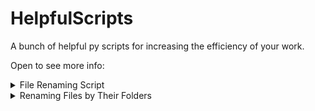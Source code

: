 # HelpfulScripts
A bunch of helpful py scripts for increasing the efficiency of your work.

Open to see more info:
<details>
<summary>File Renaming Script</summary>

## File Renaming Script *namefiles.py*

### Overview
This script renames all files in a specified directory by giving them a consistent base name followed by a sequential number. The filenames are formatted with a name and the increasing number (e.g., Ahtisaari1.jpg, Ahtisaari2.png). It also preserves the original file extensions and skips files without extensions.
### Prerequisites
- Python 3.x installed on your system.
- A directory containing the files you want to rename.
### Usage
1. Take the file *namefiles.py* to your main folder of the project.
2. Take the files you want to rename into the subfolder.
3. Navigate to the project directory:
```bash
cd <project-directory>
```
4. Run the script
```bash
python namefiles.py
```

### Example
#### Before running the Script
```markdown
training/Ahtisaari/
    1.jpg
    2.png
    randomfile.txt
```
#### After Running the Script
```markdown
training/Ahtisaari/
    Ahtisaari1.jpg
    Ahtisaari2.png
    Ahtisaari3.txt
```
### Customization
- Base Name: You can change the base_name variable in the script to use a different prefix for the renamed files.
- Directory Path: Update the directory variable to the path of your target folder.
</details>
<details>
<summary>Renaming Files by Their Folders</summary>    
## Renaming Files by Their Folders
Added the reading of the folder names in the File Renaming Script.

### Overview
This script renames all files in a specified directory by giving them the directory name followed by a sequential number.

### Prerequisites
- Python 3.x installed on your system.
- A directory containing the files you want to rename.
### Usage
1. Take the file *NameFilesByDirectory.py* to your main folder of the project.
2. Take the files you want to rename into the named subfolder (The files will have the name of this folder in them).
3. Navigate to the project directory:
```bash
cd <project-directory>
```
4. Run the script
```bash
python NameFilesByDirectory.py
```

### Example
#### Before running the Script
```markdown
training/Ahtisaari/
    1.jpg
    2.png
    randomfile.txt
training/Kallio/
    134.jpg
    242.png
    randomfile5.txt
```
#### After Running the Script
```markdown
training/Ahtisaari/
    Ahtisaari1.jpg
    Ahtisaari2.png
    Ahtisaari3.txt
training/Kallio/
    Kallio1.jpg
    Kallio2.png
    Kallio3.txt
```
</details>
